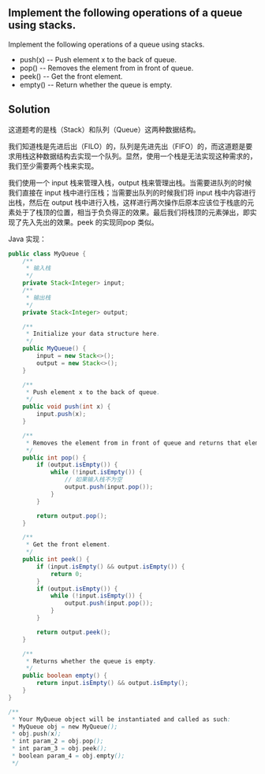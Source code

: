 ## Implement the following operations of a queue using stacks.

Implement the following operations of a queue using stacks.

- push(x) -- Push element x to the back of queue.
- pop() -- Removes the element from in front of queue.
- peek() -- Get the front element.
- empty() -- Return whether the queue is empty.

## Solution

这道题考的是栈（Stack）和队列（Queue）这两种数据结构。

我们知道栈是先进后出（FILO）的，队列是先进先出（FIFO）的，而这道题是要求用栈这种数据结构去实现一个队列。显然，使用一个栈是无法实现这种需求的，我们至少需要两个栈来实现。

我们使用一个 input 栈来管理入栈，output 栈来管理出栈。当需要进队列的时候我们直接在 input 栈中进行压栈；当需要出队列的时候我们将 input 栈中内容进行出栈，然后在 output 栈中进行入栈，这样进行两次操作后原本应该位于栈底的元素处于了栈顶的位置，相当于负负得正的效果。最后我们将栈顶的元素弹出，即实现了先入先出的效果。peek 的实现同pop 类似。

Java 实现：

```java
public class MyQueue {
    /**
     * 输入栈
     */
    private Stack<Integer> input;
    /**
     * 输出栈
     */
    private Stack<Integer> output;

    /**
     * Initialize your data structure here.
     */
    public MyQueue() {
        input = new Stack<>();
        output = new Stack<>();
    }

    /**
     * Push element x to the back of queue.
     */
    public void push(int x) {
        input.push(x);
    }

    /**
     * Removes the element from in front of queue and returns that element.
     */
    public int pop() {
        if (output.isEmpty()) {
            while (!input.isEmpty()) {
                // 如果输入栈不为空
                output.push(input.pop());
            }
        }

        return output.pop();
    }

    /**
     * Get the front element.
     */
    public int peek() {
        if (input.isEmpty() && output.isEmpty()) {
            return 0;
        }
        if (output.isEmpty()) {
            while (!input.isEmpty()) {
                output.push(input.pop());
            }
        }

        return output.peek();
    }

    /**
     * Returns whether the queue is empty.
     */
    public boolean empty() {
        return input.isEmpty() && output.isEmpty();
    }
}

/**
 * Your MyQueue object will be instantiated and called as such:
 * MyQueue obj = new MyQueue();
 * obj.push(x);
 * int param_2 = obj.pop();
 * int param_3 = obj.peek();
 * boolean param_4 = obj.empty();
 */
```

